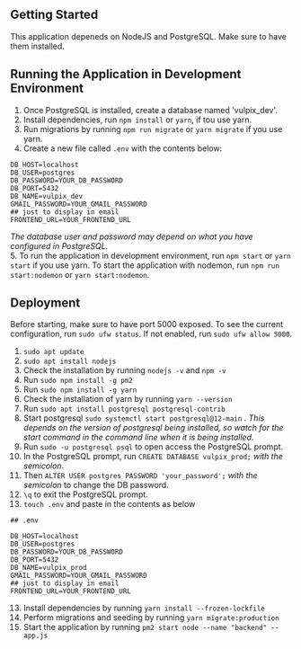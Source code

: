 ## Getting Started
This application depeneds on NodeJS and PostgreSQL. Make sure to have them installed. 

## Running the Application in Development Environment
1. Once PostgreSQL is installed, create a database named 'vulpix_dev'.
2. Install dependencies, run `npm install` or `yarn`, if tou use yarn.
3. Run migrations by running `npm run migrate` or `yarn migrate` if you use yarn.
4. Create a new file called `.env` with the contents below:
```
DB_HOST=localhost
DB_USER=postgres
DB_PASSWORD=YOUR_DB_PASSWORD
DB_PORT=5432
DB_NAME=vulpix_dev
GMAIL_PASSWORD=YOUR_GMAIL_PASSWORD
## just to display in email
FRONTEND_URL=YOUR_FRONTEND_URL
```
*The database user and password may depend on what you have configured in PostgreSQL.*    
5. To run the application in development environment, run `npm start` or `yarn start` if you use yarn. To start the application with nodemon, run `npm run start:nodemon` or `yarn start:nodemon`.

## Deployment
Before starting, make sure to have port 5000 exposed. To see the current configuration, run `sudo ufw status`. If not enabled, run `sudo ufw allow 5000`.
1. `sudo apt update`
2. `sudo apt install nodejs`
3. Check the installation by running `nodejs -v` and `npm -v`
4. Run `sudo npm install -g pm2`
5. Run `sudo npm install -g yarn`
6. Check the installation of yarn by running `yarn --version`
7. Run `sudo apt install postgresql postgresql-contrib`
8. Start postgresql `sudo systemctl start postgresql@12-main` . *This depends on the version of postgresql being installed, so watch for the start command in the command line when it is being installed.*
9. Run `sudo -u postgresql psql` to open access the PostgreSQL prompt.
10. In the PostgreSQL prompt, run `CREATE DATABASE vulpix_prod;` *with the semicolon*.
11. Then `ALTER USER postgres PASSWORD 'your_password';` *with the semicolon* to change the DB password.
12. `\q` to exit the PostgreSQL prompt.
13. `touch .env` and paste in the contents as below
```
## .env

DB_HOST=localhost
DB_USER=postgres
DB_PASSWORD=YOUR_DB_PASSWORD
DB_PORT=5432
DB_NAME=vulpix_prod
GMAIL_PASSWORD=YOUR_GMAIL_PASSWORD
## just to display in email
FRONTEND_URL=YOUR_FRONTEND_URL
```
13. Install dependencies by running `yarn install --frozen-lockfile`
14. Perform migrations and seeding by running `yarn migrate:production`
15. Start the application by running `pm2 start node --name "backend" -- app.js`